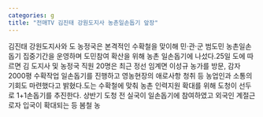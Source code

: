 ```yaml
---
categories: g
title: "전매TV 김진태 강원도지사 농촌일손돕기 앞장"
---
```

김진태 강원도지사와 도 농정국은 본격적인 수확철을 맞이해 민·관·군 범도민 농촌일손돕기 집중기간을 운영하며 도민참여 확산을 위해 농촌 일손돕기에 나섰다.25일 도에 따르면 김 도지사 및 농정국 직원 20명은 최근 정선 임계면 이성규 농가를 방문, 감자 2000평 수확작업 일손돕기를 진행하고 영농현장의 애로사항 청취 등 농업인과 소통의 기회도 마련했다고 밝혔다.도는 수확철에 맞춰 농촌 인력지원 확대를 위해 도청이 선두로 1+1손돕기를 추진한다. 상반기 도청 전 실국이 일손돕기에 참여하였고 외국인 계절근로자 입국이 확대되는 등 봄철 농